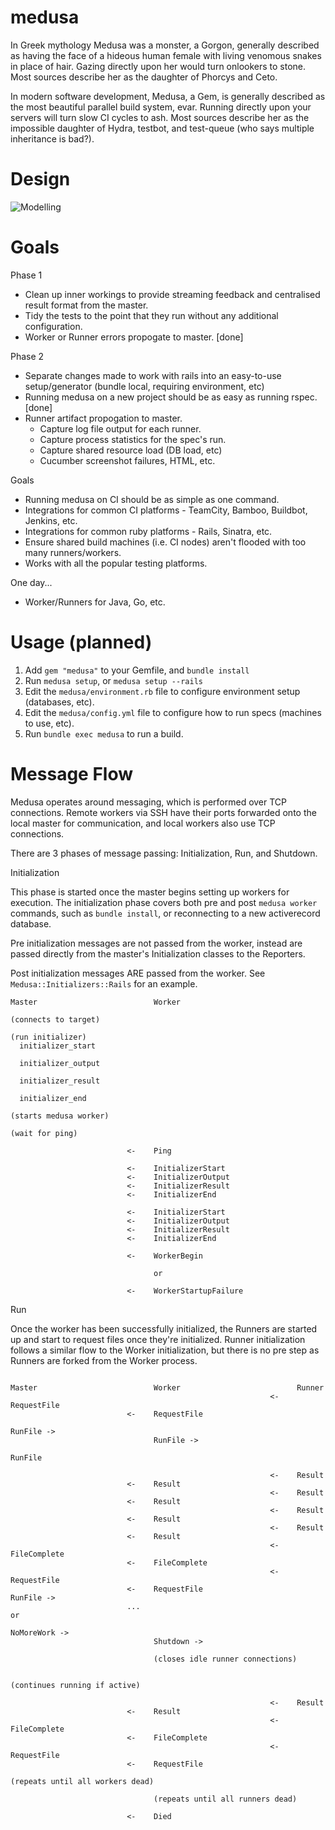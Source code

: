 medusa
======

In Greek mythology Medusa was a monster, a Gorgon, generally described as having the face of a hideous human female with living venomous snakes in place of hair. Gazing directly upon her would turn onlookers to stone. Most sources describe her as the daughter of Phorcys and Ceto.

In modern software development, Medusa, a Gem, is generally described as the most beautiful parallel build system, evar. Running directly upon your servers will turn slow CI cycles to ash. Most sources describe her as the impossible daughter of Hydra, testbot, and test-queue (who says multiple inheritance is bad?).

Design
======

![Modelling](https://github.com/envato/medusa/raw/master/medusa.jpg)

Goals
=====

Phase 1
- Clean up inner workings to provide streaming feedback and centralised result format from the master.
- Tidy the tests to the point that they run without any additional configuration.
- Worker or Runner errors propogate to master. [done]

Phase 2
- Separate changes made to work with rails into an easy-to-use setup/generator (bundle local, requiring environment, etc)
- Running medusa on a new project should be as easy as running rspec. [done]
- Runner artifact propogation to master.
  - Capture log file output for each runner.
  - Capture process statistics for the spec's run.
  - Capture shared resource load (DB load, etc)
  - Cucumber screenshot failures, HTML, etc.

Goals
- Running medusa on CI should be as simple as one command.
- Integrations for common CI platforms - TeamCity, Bamboo, Buildbot, Jenkins, etc.
- Integrations for common ruby platforms - Rails, Sinatra, etc.
- Ensure shared build machines (i.e. CI nodes) aren't flooded with too many runners/workers.
- Works with all the popular testing platforms.

One day...
- Worker/Runners for Java, Go, etc.

Usage (planned)
===============

1. Add `gem "medusa"` to your Gemfile, and `bundle install`
2. Run `medusa setup`, or `medusa setup --rails`
3. Edit the `medusa/environment.rb` file to configure environment setup (databases, etc).
4. Edit the `medusa/config.yml` file to configure how to run specs (machines to use, etc).
5. Run `bundle exec medusa` to run a build.


Message Flow
============

Medusa operates around messaging, which is performed over TCP connections. Remote workers via SSH have their ports forwarded onto the local master for communication, and local workers also use TCP connections.

There are 3 phases of message passing: Initialization, Run, and Shutdown.

Initialization

This phase is started once the master begins setting up workers for execution. The initialization phase covers both pre and post `medusa worker` commands, such as `bundle install`, or reconnecting to a new activerecord database.

Pre initialization messages are not passed from the worker, instead are passed directly from the master's Initialization classes to the Reporters.

Post initialization messages ARE passed from the worker. See `Medusa::Initializers::Rails` for an example.

```
Master                          Worker

(connects to target)

(run initializer)
  initializer_start

  initializer_output

  initializer_result

  initializer_end

(starts medusa worker)

(wait for ping)

                          <-    Ping

                          <-    InitializerStart
                          <-    InitializerOutput
                          <-    InitializerResult
                          <-    InitializerEnd

                          <-    InitializerStart
                          <-    InitializerOutput
                          <-    InitializerResult
                          <-    InitializerEnd

                          <-    WorkerBegin

                                or

                          <-    WorkerStartupFailure
```

Run

Once the worker has been successfully initialized, the Runners are started up and start to request files once they're initialized. Runner initialization follows a similar flow to the Worker initialization, but there is no pre step as Runners are forked from the Worker process.


```

Master                          Worker                          Runner
                                                          <-    RequestFile
                          <-    RequestFile

RunFile ->
                                RunFile ->
                                                                RunFile

                                                          <-    Result
                          <-    Result
                                                          <-    Result
                          <-    Result
                                                          <-    Result
                          <-    Result
                                                          <-    Result
                          <-    Result
                                                          <-    FileComplete
                          <-    FileComplete
                                                          <-    RequestFile
                          <-    RequestFile
RunFile ->
                          ...
or

NoMoreWork ->
                                Shutdown ->

                                (closes idle runner connections)

                                                                (continues running if active)

                                                          <-    Result
                          <-    Result
                                                          <-    FileComplete
                          <-    FileComplete
                                                          <-    RequestFile
                          <-    RequestFile

(repeats until all workers dead)

                                (repeats until all runners dead)

                          <-    Died
```
